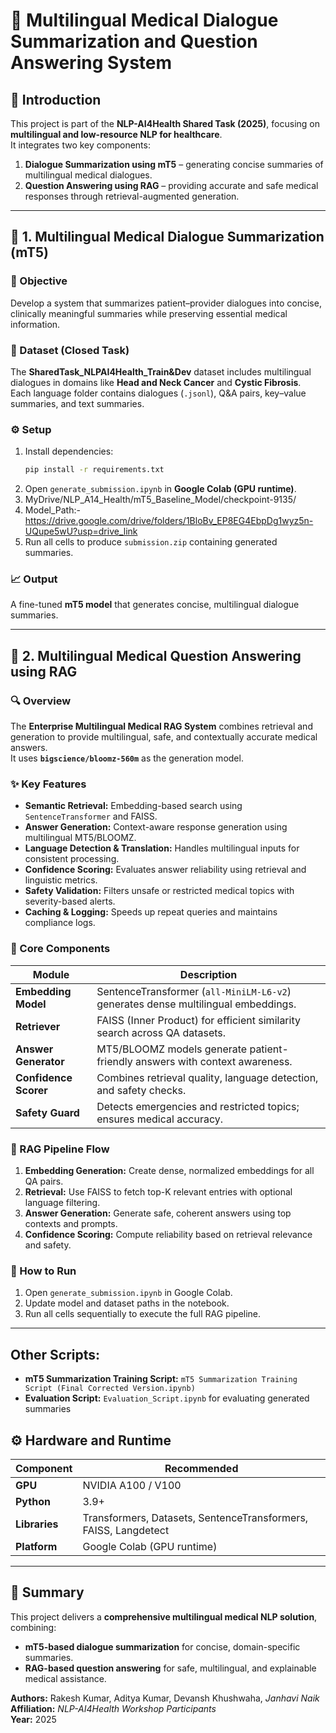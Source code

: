 
# 🏥 Multilingual Medical Dialogue Summarization and Question Answering System

## 📘 Introduction

This project is part of the **NLP-AI4Health Shared Task (2025)**, focusing on **multilingual and low-resource NLP for healthcare**.  
It integrates two key components:

1. **Dialogue Summarization using mT5** – generating concise summaries of multilingual medical dialogues.  
2. **Question Answering using RAG** – providing accurate and safe medical responses through retrieval-augmented generation.

---

## 🧠 1. Multilingual Medical Dialogue Summarization (mT5)

### 🎯 Objective
Develop a system that summarizes patient–provider dialogues into concise, clinically meaningful summaries while preserving essential medical information.

### 💾 Dataset (Closed Task)
The **SharedTask_NLPAI4Health_Train&Dev** dataset includes multilingual dialogues in domains like **Head and Neck Cancer** and **Cystic Fibrosis**.  
Each language folder contains dialogues (`.jsonl`), Q&A pairs, key–value summaries, and text summaries.

### ⚙️ Setup
1. Install dependencies:
   ```bash
   pip install -r requirements.txt
   ```
2. Open `generate_submission.ipynb` in **Google Colab (GPU runtime)**.
3. MyDrive/NLP_A14_Health/mT5_Baseline_Model/checkpoint-9135/
4. Model_Path:- https://drive.google.com/drive/folders/1BloBv_EP8EG4EbpDg1wyz5n-UQupe5wU?usp=drive_link
5. Run all cells to produce `submission.zip` containing generated summaries.

### 📈 Output
A fine-tuned **mT5 model** that generates concise, multilingual dialogue summaries.

---

## 🤖 2. Multilingual Medical Question Answering using RAG

### 🔍 Overview
The **Enterprise Multilingual Medical RAG System** combines retrieval and generation to provide multilingual, safe, and contextually accurate medical answers.  
It uses **`bigscience/bloomz-560m`** as the generation model.

### ✨ Key Features
- **Semantic Retrieval:** Embedding-based search using `SentenceTransformer` and FAISS.  
- **Answer Generation:** Context-aware response generation using multilingual MT5/BLOOMZ.  
- **Language Detection & Translation:** Handles multilingual inputs for consistent processing.  
- **Confidence Scoring:** Evaluates answer reliability using retrieval and linguistic metrics.  
- **Safety Validation:** Filters unsafe or restricted medical topics with severity-based alerts.  
- **Caching & Logging:** Speeds up repeat queries and maintains compliance logs.

### 🧩 Core Components
| Module | Description |
|---------|-------------|
| **Embedding Model** | SentenceTransformer (`all-MiniLM-L6-v2`) generates dense multilingual embeddings. |
| **Retriever** | FAISS (Inner Product) for efficient similarity search across QA datasets. |
| **Answer Generator** | MT5/BLOOMZ models generate patient-friendly answers with context awareness. |
| **Confidence Scorer** | Combines retrieval quality, language detection, and safety checks. |
| **Safety Guard** | Detects emergencies and restricted topics; ensures medical accuracy. |



### 🔄 RAG Pipeline Flow
1. **Embedding Generation:** Create dense, normalized embeddings for all QA pairs.  
2. **Retrieval:** Use FAISS to fetch top-K relevant entries with optional language filtering.  
3. **Answer Generation:** Generate safe, coherent answers using top contexts and prompts.  
4. **Confidence Scoring:** Compute reliability based on retrieval relevance and safety.  

### 🧰 How to Run
1. Open `generate_submission.ipynb` in Google Colab.  
2. Update model and dataset paths in the notebook.  
3. Run all cells sequentially to execute the full RAG pipeline.

---
## Other Scripts:
- **mT5 Summarization Training Script:** `mT5 Summarization Training Script (Final Corrected Version.ipynb)`  
- **Evaluation Script:** `Evaluation_Script.ipynb` for evaluating generated summaries




## ⚙️ Hardware and Runtime

| Component | Recommended |
|------------|--------------|
| **GPU** | NVIDIA A100 / V100 |
| **Python** | 3.9+ |
| **Libraries** | Transformers, Datasets, SentenceTransformers, FAISS, Langdetect |
| **Platform** | Google Colab (GPU runtime) |

---

## 🏁 Summary

This project delivers a **comprehensive multilingual medical NLP solution**, combining:  
- **mT5-based dialogue summarization** for concise, domain-specific summaries.  
- **RAG-based question answering** for safe, multilingual, and explainable medical assistance.


**Authors:** Rakesh Kumar, Aditya Kumar, Devansh Khushwaha, *Janhavi Naik*  
**Affiliation:** *NLP-AI4Health Workshop Participants*  
**Year:** 2025
